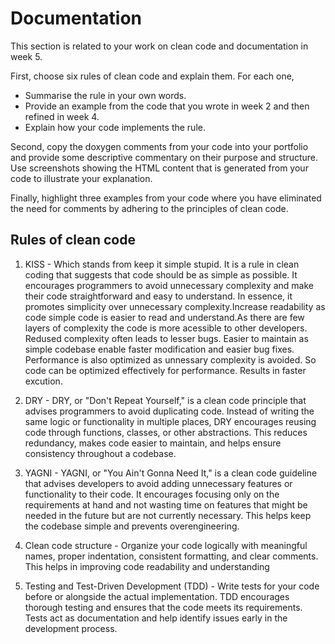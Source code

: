  # Documentation

This section is related to your work on clean code and documentation in week 5.

First, choose six rules of clean code and explain them. For each one,

* Summarise the rule in your own words.
* Provide an example from the code that you wrote in week 2 and then refined in week 4.
* Explain how your code implements the rule. 

Second, copy the doxygen comments from your code into your portfolio and provide some 
descriptive commentary on their purpose and structure. Use screenshots showing the HTML 
content that is generated from your code to illustrate your explanation.

Finally, highlight three examples from your code where you have eliminated the need
for comments by adhering to the principles of clean code.
 
 ## Rules of clean code 
 1) KISS - Which stands from keep it simple stupid. It is a rule in clean coding that suggests that code should be as simple as possible. It encourages programmers to avoid unnecessary complexity 
	       and make their code straightforward and easy to understand. In essence, it promotes simplicity over unnecessary complexity.Increase readability as code simple code is easier to read and understand.As there are few layers
		   of complexity the code is more acessible to other developers. Redused complexity often leads to lesser bugs. Easier to maintain as simple codebase enable faster modification and easier bug fixes.
		   Performance is also optimized as unnessary complexity is avoided. So code can be optimized effectively for performance. Results in faster excution.

 2) DRY - DRY, or "Don't Repeat Yourself," is a clean code principle that advises programmers to avoid duplicating code. Instead of writing the same logic or functionality in multiple places, 
          DRY encourages reusing code through functions, classes, or other abstractions. This reduces redundancy, makes code easier to maintain, and helps ensure consistency throughout a codebase.
 
 3) YAGNI - YAGNI, or "You Ain't Gonna Need It," is a clean code guideline that advises developers to avoid adding unnecessary features or functionality to their code. 
	        It encourages focusing only on the requirements at hand and not wasting time on features that might be needed in the future but are not currently necessary. 
			This helps keep the codebase simple and prevents overengineering.
 
 4) Clean code structure -  Organize your code logically with meaningful names, proper indentation, consistent formatting, and clear comments. This helps in improving code readability and understanding
	
 5) Testing and Test-Driven Development (TDD) - Write tests for your code before or alongside the actual implementation. TDD encourages thorough testing and ensures that the code meets its requirements. 
	                                            Tests act as documentation and help identify issues early in the development process.

